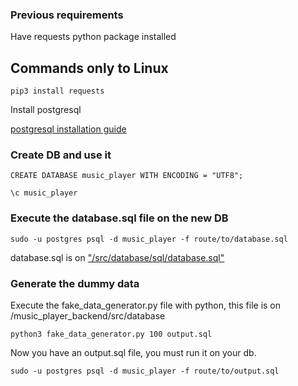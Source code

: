 ### Previous requirements

Have requests python package installed

## Commands only to Linux

```
pip3 install requests
```

Install postgresql

[postgresql installation guide](https://www.digitalocean.com/community/tutorials/como-instalar-y-utilizar-postgresql-en-ubuntu-18-04-es)

### Create DB and use it

```
CREATE DATABASE music_player WITH ENCODING = "UTF8";
```

```
\c music_player
```

### Execute the database.sql file on the new DB

```
sudo -u postgres psql -d music_player -f route/to/database.sql
```

database.sql is on ["/src/database/sql/database.sql"](/src/database/sql/database.sql)

### Generate the dummy data

Execute the fake_data_generator.py file with python, this file is on
/music_player_backend/src/database

```
python3 fake_data_generator.py 100 output.sql
```

Now you have an output.sql file, you must run it on your db.

```
sudo -u postgres psql -d music_player -f route/to/output.sql
```
